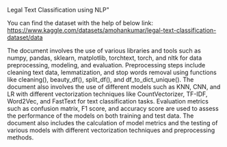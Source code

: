 Legal Text Classification using NLP"

You can find the dataset with the help of below link: https://www.kaggle.com/datasets/amohankumar/legal-text-classification-dataset/data

The document involves the use of various libraries and tools such as numpy, pandas, sklearn, matplotlib, torchtext, torch, and nltk for data preprocessing, modeling, and evaluation.
Preprocessing steps include cleaning text data, lemmatization, and stop words removal using functions like cleaning(), beauty_df(), split_df(), and df_to_dict_unique().
The document also involves the use of different models such as KNN, CNN, and LR with different vectorization techniques like CountVectorizer, TF-IDF, Word2Vec, and FastText for text classification tasks.
Evaluation metrics such as confusion matrix, F1 score, and accuracy score are used to assess the performance of the models on both training and test data.
The document also includes the calculation of model metrics and the testing of various models with different vectorization techniques and preprocessing methods.
